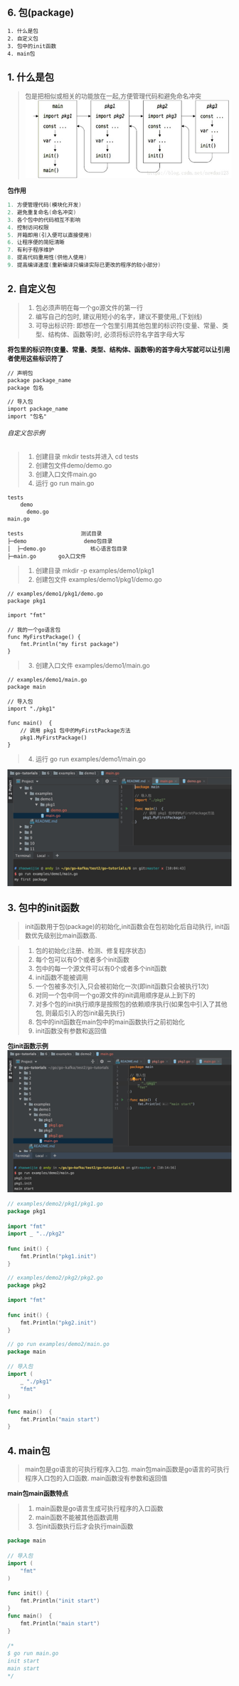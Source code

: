## 6. 包(package)

```
1. 什么是包
2. 自定义包
3. 包中的init函数
4. main包
```

## 1. 什么是包
> 包是把相似或相关的功能放在一起,方便管理代码和避免命名冲突
![go包初始哈顺序](./examples/images/go.package.init.jpeg)

**包作用**
```go
1. 方便管理代码(模块化开发)
2. 避免重复命名(命名冲突)
3. 各个包中的代码相互不影响
4. 控制访问权限
5. 开箱即用(引入便可以直接使用)
6. 让程序便的简短清晰
7. 有利于程序维护
8. 提高代码重用性(供他人使用)
9. 提高编译速度(重新编译只编译实际已更改的程序的较小部分)
```

## 2. 自定义包
> 1. 包必须声明在每一个go源文件的第一行
> 2. 编写自己的包时, 建议用短小的名字，建议不要使用_(下划线)
> 3. 可导出标识符: 即想在一个包里引用其他包里的标识符(变量、常量、类型、结构体、函数等)时, 必须将标识符名字首字母大写

**将包里的标识符(变量、常量、类型、结构体、函数等)的首字母大写就可以让引用者使用这些标识符了**
```
// 声明包
package package_name
package 包名
```

```
// 导入包
import package_name
import "包名"
```

###### 自定义包示例
> 1. 创建目录 mkdir tests并进入 cd tests
> 2. 创建包文件demo/demo.go
> 3. 创建入口文件main.go
> 4. 运行 go run main.go
```
tests
    demo
      demo.go
main.go

tests                  测试目录
├─demo                  demo包目录
│  ├─demo.go              核心语言包目录
├─main.go       go入口文件

```
> 1. 创建目录 mkdir -p examples/demo1/pkg1
> 2. 创建包文件 examples/demo1/pkg1/demo.go
```
// examples/demo1/pkg1/demo.go
package pkg1

import "fmt"

// 我的一个go语言包
func MyFirstPackage() {
	fmt.Println("my first package")
}
```

> 3. 创建入口文件 examples/demo1/main.go
```
// examples/demo1/main.go
package main

// 导入包
import "./pkg1"

func main()  {
	// 调用 pkg1 包中的MyFirstPackage方法
	pkg1.MyFirstPackage()
}
```
> 4. 运行 go run examples/demo1/main.go

![1661559375623_.pic_hd.jpg](./examples/demo1/images/0.jpg)

## 3. 包中的init函数
> init函数用于包(package)的初始化,init函数会在包初始化后自动执行, init函数优先级别比main函数高.

> 1. 包的初始化(注册、检测、修复程序状态)
> 2. 每个包可以有0个或者多个init函数
> 3. 包中的每一个源文件可以有0个或者多个init函数
> 4. init函数不能被调用
> 5. 一个包被多次引入,只会被初始化一次(即init函数只会被执行1次)
> 6. 对同一个包中同一个go源文件的init调用顺序是从上到下的
> 7. 对多个包的init执行顺序是按照包的依赖顺序执行(如果包中引入了其他包, 则最后引入的包init最先执行)
> 8. 包中的init函数在main包中的main函数执行之前初始化
> 9. init函数没有参数和返回值

**包init函数示例**
![1671559452966_.pic_hd.jpg](./examples/demo2/images/1.jpg)

```go
// examples/demo2/pkg1/pkg1.go
package pkg1

import "fmt"
import _ "../pkg2"

func init() {
	fmt.Println("pkg1.init")
}
```

```go
// examples/demo2/pkg2/pkg2.go
package pkg2

import "fmt"

func init() {
	fmt.Println("pkg2.init")
}
```

```go
// go run examples/demo2/main.go
package main

// 导入包
import (
	_ "./pkg1"
	"fmt"
)

func main()  {
	fmt.Println("main start")
}
```

## 4. main包
> main包是go语言的可执行程序入口包.
> main包main函数是go语言的可执行程序入口包的入口函数.
> main函数没有参数和返回值

**main包main函数特点**
> 1. main函数是go语言生成可执行程序的入口函数
> 2. main函数不能被其他函数调用
> 3. 包init函数执行后才会执行main函数

```go
package main

// 导入包
import (
	"fmt"
)

func init() {
	fmt.Println("init start")
}
func main()  {
	fmt.Println("main start")
}

/*
$ go run main.go
init start
main start
*/
```